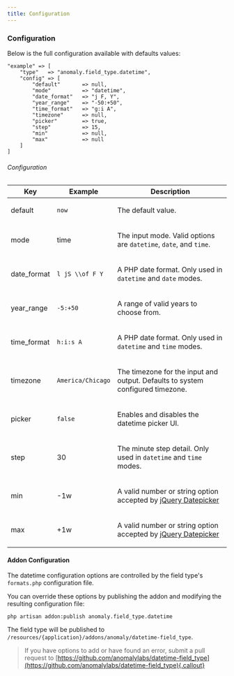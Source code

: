 ```yaml
---
title: Configuration
---
```


### Configuration

Below is the full configuration available with defaults values:

    "example" => [
        "type"   => "anomaly.field_type.datetime",
        "config" => [
            "default"       => null,
            "mode"          => "datetime",
            "date_format"   => "j F, Y",
            "year_range"    => "-50:+50",
            "time_format"   => "g:i A",
            "timezone"      => null,
            "picker"        => true,
            "step"          => 15,
            "min"           => null,
            "max"           => null
        ]
    ]

###### Configuration

<table class="table table-bordered table-striped">

<thead>

<tr>

<th>Key</th>

<th>Example</th>

<th>Description</th>

</tr>

</thead>

<tbody>

<tr>

<td>

default

</td>

<td>

`now`

</td>

<td>

The default value.

</td>

</tr>

<tr>

<td>

mode

</td>

<td>

time

</td>

<td>

The input mode. Valid options are `datetime`, `date`, and `time`.

</td>

</tr>

<tr>

<td>

date_format

</td>

<td>

`l jS \\of F Y`

</td>

<td>

A PHP date format. Only used in `datetime` and `date` modes.

</td>

</tr>

<tr>

<td>

year_range

</td>

<td>

`-5:+50`

</td>

<td>

A range of valid years to choose from.

</td>

</tr>

<tr>

<td>

time_format

</td>

<td>

`h:i:s A`

</td>

<td>

A PHP date format. Only used in `datetime` and `time` modes.

</td>

</tr>

<tr>

<td>

timezone

</td>

<td>

`America/Chicago`

</td>

<td>

The timezone for the input and output. Defaults to system configured timezone.

</td>

</tr>
<tr>

<td>

picker

</td>

<td>

`false`

</td>

<td>

Enables and disables the datetime picker UI.

</td>

</tr>

<tr>

<td>

step

</td>

<td>

30

</td>

<td>

The minute step detail. Only used in `datetime` and `time` modes.

</td>

</tr>

<tr>

<td>

min

</td>

<td>

-1w

</td>

<td>

A valid number or string option accepted by [jQuery Datepicker](https://api.jqueryui.com/datepicker/#option-minDate)

</td>

</tr>

<tr>

<td>

max

</td>

<td>

+1w

</td>

<td>

A valid number or string option accepted by [jQuery Datepicker](https://api.jqueryui.com/datepicker/#option-maxDate)

</td>

</tr>

</tbody>

</table>


#### Addon Configuration

The datetime configuration options are controlled by the field type's `formats.php` configuration file.

You can override these options by publishing the addon and modifying the resulting configuration file:

    php artisan addon:publish anomaly.field_type.datetime

The field type will be published to `/resources/{application}/addons/anomaly/datetime-field_type`.

> If you have options to add or have found an error, submit a pull request to [https://github.com/anomalylabs/datetime-field_type](https://github.com/anomalylabs/datetime-field_type){.callout}
